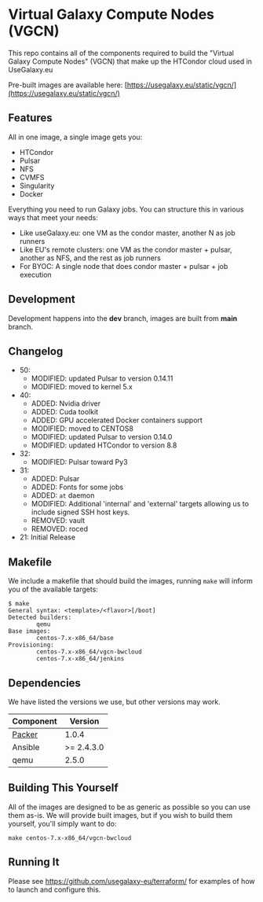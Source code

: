 # Virtual Galaxy Compute Nodes (VGCN)

This repo contains all of the components required to build the "Virtual Galaxy
Compute Nodes" (VGCN) that make up the HTCondor cloud used in UseGalaxy.eu

Pre-built images are available here: [https://usegalaxy.eu/static/vgcn/](https://usegalaxy.eu/static/vgcn/)

## Features

All in one image, a single image gets you:

- HTCondor
- Pulsar
- NFS
- CVMFS
- Singularity
- Docker

Everything you need to run Galaxy jobs. You can structure this in various ways that meet your needs:

- Like useGalaxy.eu: one VM as the condor master, another N as job runners
- Like EU's remote clusters: one VM as the condor master + pulsar, another as NFS, and the rest as job runners
- For BYOC: A single node that does condor master + pulsar + job execution

## Development
Development happens into the __dev__ branch, images are built from __main__ branch.

## Changelog

- 50:
    - MODIFIED: updated Pulsar to version 0.14.11
    - MODIFIED: moved to kernel 5.x
- 40:
    - ADDED: Nvidia driver
    - ADDED: Cuda toolkit
    - ADDED: GPU accelerated Docker containers support
    - MODIFIED: moved to CENTOS8
    - MODIFIED: updated Pulsar to version 0.14.0
    - MODIFIED: updated HTCondor to version 8.8
- 32:
    - MODIFIED: Pulsar toward Py3
- 31:
    - ADDED: Pulsar
    - ADDED: Fonts for some jobs
    - ADDED: `at` daemon
    - MODIFIED: Additional 'internal' and 'external' targets allowing us to include signed SSH host keys.
    - REMOVED: vault
    - REMOVED: roced
- 21: Initial Release

## Makefile

We include a makefile that should build the images, running `make` will inform you of the available targets:

```console
$ make
General syntax: <template>/<flavor>[/boot]
Detected builders:
        qemu
Base images:
        centos-7.x-x86_64/base
Provisioning:
        centos-7.x-x86_64/vgcn-bwcloud
        centos-7.x-x86_64/jenkins
```

## Dependencies

We have listed the versions we use, but other versions may work.

Component                                      | Version
---------------------------------------------- | --------
[Packer](https://www.packer.io/downloads.html) | 1.0.4
Ansible                                        | >= 2.4.3.0
qemu                                           | 2.5.0

## Building This Yourself

All of the images are designed to be as generic as possible so you can use them
as-is. We will provide built images, but if you wish to build them yourself,
you'll simply want to do:

```
make centos-7.x-x86_64/vgcn-bwcloud
```

## Running It

Please see https://github.com/usegalaxy-eu/terraform/ for examples of how to launch and configure this.
